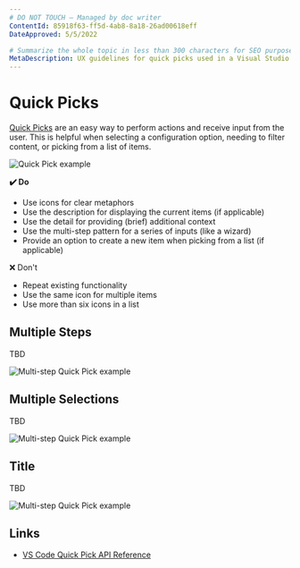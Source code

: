 ```yaml
---
# DO NOT TOUCH — Managed by doc writer
ContentId: 85918f63-ff5d-4ab8-8a18-26ad00618eff
DateApproved: 5/5/2022

# Summarize the whole topic in less than 300 characters for SEO purpose
MetaDescription: UX guidelines for quick picks used in a Visual Studio Code extension.
---
```


# Quick Picks

[Quick Picks](/api/extension-capabilities/common-capabilities#quick-pick) are an easy way to perform actions and receive input from the user. This is helpful when selecting a configuration option, needing to filter content, or picking from a list of items.

![Quick Pick example](images/examples/quick-pick.png)

**✔️ Do**

* Use icons for clear metaphors
* Use the description for displaying the current items (if applicable)
* Use the detail for providing (brief) additional context
* Use the multi-step pattern for a series of inputs (like a wizard)
* Provide an option to create a new item when picking from a list (if applicable)

❌ Don't

* Repeat existing functionality
* Use the same icon for multiple items
* Use more than six icons in a list

## Multiple Steps
TBD

![Multi-step Quick Pick example](images/examples/quick-pick-multi-step.png)

## Multiple Selections

TBD

![Multi-step Quick Pick example](images/examples/quick-pick-multi-select.png)

## Title

TBD

![Multi-step Quick Pick example](images/examples/quick-pick-title.png)

## Links

- [VS Code Quick Pick API Reference](https://code.visualstudio.com/api/references/vscode-api#QuickPick)
